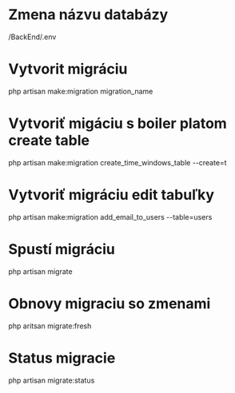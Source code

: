 # Zmena názvu databázy
/BackEnd/.env

# Vytvorit migráciu
php artisan make:migration migration_name

# Vytvoriť migáciu s boiler platom create table
php artisan make:migration create_time_windows_table --create=t

# Vytvoriť migráciu edit tabuľky 
php artisan make:migration add_email_to_users --table=users

# Spustí migráciu
php artisan migrate

# Obnovy migraciu so zmenami
php aritsan migrate:fresh

# Status migracie
php artisan migrate:status